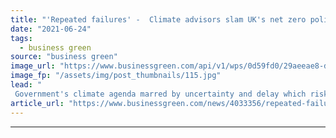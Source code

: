 ```yaml
---
title: "'Repeated failures' -  Climate advisors slam UK's net zero policy 'vacuum'"
date: "2021-06-24"
tags: 
  - business green
source: "business green"
image_url: "https://www.businessgreen.com/api/v1/wps/0d59fd0/29aeeae8-d2e6-42e2-8cb6-2895a197f375/5/iStock-547499548-parliament-westminster-185x114.jpg"
image_fp: "/assets/img/post_thumbnails/115.jpg"
lead: "
 Government's climate agenda marred by uncertainty and delay which risks undermining COP26 and net zero transition, Climate Change Committee warns ..."
article_url: "https://www.businessgreen.com/news/4033356/repeated-failures-climate-advisors-slam-uk-net-zero-policy-vacuum"
---
```


---
